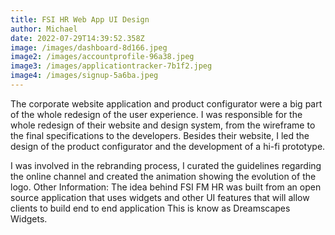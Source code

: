 ```yaml
---
title: FSI HR Web App UI Design
author: Michael
date: 2022-07-29T14:39:52.358Z
image: /images/dashboard-8d166.jpeg
image2: /images/accountprofile-96a38.jpeg
image3: /images/applicationtracker-7b1f2.jpeg
image4: /images/signup-5a6ba.jpeg
---
```

The corporate website application and product configurator were a big part of the whole redesign of the user experience. I was responsible for the whole redesign of their website and design system, from the wireframe to the final specifications to the developers. Besides their website, I led the design of the product configurator and the development of a hi-fi prototype. 

I was involved in the rebranding process, I curated the guidelines regarding the online channel and created the animation showing the evolution of the logo. Other Information: The idea behind FSI FM HR was built from an open source application that uses widgets and other UI features that will allow clients to build end to end application This is know as Dreamscapes Widgets.